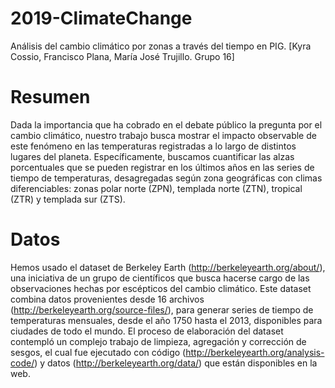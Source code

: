 # 2019-ClimateChange
Análisis del cambio climático por zonas a través del tiempo en PIG. [Kyra Cossio, Francisco Plana, María José Trujillo. Grupo 16]

# Resumen
Dada la importancia que ha cobrado en el debate público la pregunta por el cambio climático, nuestro trabajo busca mostrar el impacto observable de este fenómeno en las temperaturas registradas a lo largo de distintos lugares del planeta. Específicamente, buscamos cuantificar las alzas porcentuales que se pueden registrar en los últimos años en las series de tiempo de temperaturas, desagregadas según zona geográficas con climas diferenciables: zonas polar norte (ZPN), templada norte (ZTN), tropical (ZTR) y templada sur (ZTS).

# Datos
Hemos usado el dataset de Berkeley Earth (http://berkeleyearth.org/about/), una iniciativa de un grupo de científicos que busca hacerse cargo de las observaciones hechas por escépticos del cambio climático. Este dataset combina datos provenientes desde 16 archivos (http://berkeleyearth.org/source-files/), para generar series de tiempo de temperaturas mensuales, desde el año 1750 hasta el 2013, disponibles para ciudades de todo el mundo. El proceso de elaboración del dataset contempló un complejo trabajo de limpieza, agregación y corrección de sesgos, el cual fue ejecutado con código (http://berkeleyearth.org/analysis-code/) y datos (http://berkeleyearth.org/data/) que están disponibles en la web.
